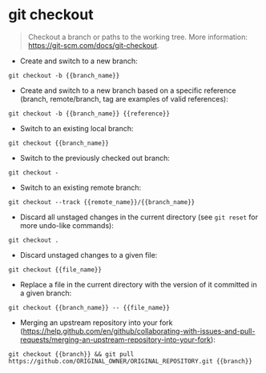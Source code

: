 # git checkout

> Checkout a branch or paths to the working tree.
> More information: <https://git-scm.com/docs/git-checkout>.

- Create and switch to a new branch:

`git checkout -b {{branch_name}}`

- Create and switch to a new branch based on a specific reference (branch, remote/branch, tag are examples of valid references):

`git checkout -b {{branch_name}} {{reference}}`

- Switch to an existing local branch:

`git checkout {{branch_name}}`

- Switch to the previously checked out branch:

`git checkout -`

- Switch to an existing remote branch:

`git checkout --track {{remote_name}}/{{branch_name}}`

- Discard all unstaged changes in the current directory (see `git reset` for more undo-like commands):

`git checkout .`

- Discard unstaged changes to a given file:

`git checkout {{file_name}}`

- Replace a file in the current directory with the version of it committed in a given branch:

`git checkout {{branch_name}} -- {{file_name}}`

- Merging an upstream repository into your fork (https://help.github.com/en/github/collaborating-with-issues-and-pull-requests/merging-an-upstream-repository-into-your-fork):

`git checkout {{branch}} && git pull https://github.com/ORIGINAL_OWNER/ORIGINAL_REPOSITORY.git {{branch}}`

